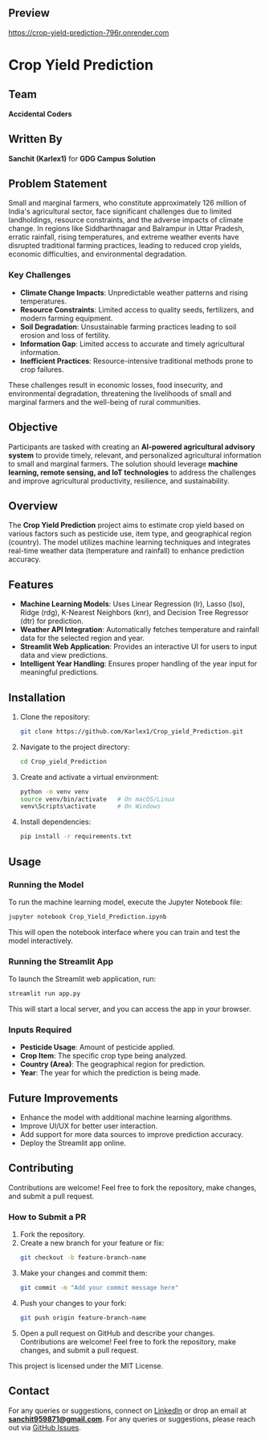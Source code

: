 ## Preview
https://crop-yield-prediction-796r.onrender.com

# Crop Yield Prediction

## Team
**Accidental Coders**

## Written By
**Sanchit (Karlex1)** for **GDG Campus Solution**

## Problem Statement
Small and marginal farmers, who constitute approximately 126 million of India's agricultural sector, face significant challenges due to limited landholdings, resource constraints, and the adverse impacts of climate change. In regions like Siddharthnagar and Balrampur in Uttar Pradesh, erratic rainfall, rising temperatures, and extreme weather events have disrupted traditional farming practices, leading to reduced crop yields, economic difficulties, and environmental degradation.

### Key Challenges
- **Climate Change Impacts**: Unpredictable weather patterns and rising temperatures.
- **Resource Constraints**: Limited access to quality seeds, fertilizers, and modern farming equipment.
- **Soil Degradation**: Unsustainable farming practices leading to soil erosion and loss of fertility.
- **Information Gap**: Limited access to accurate and timely agricultural information.
- **Inefficient Practices**: Resource-intensive traditional methods prone to crop failures.

These challenges result in economic losses, food insecurity, and environmental degradation, threatening the livelihoods of small and marginal farmers and the well-being of rural communities.

## Objective
Participants are tasked with creating an **AI-powered agricultural advisory system** to provide timely, relevant, and personalized agricultural information to small and marginal farmers. The solution should leverage **machine learning, remote sensing, and IoT technologies** to address the challenges and improve agricultural productivity, resilience, and sustainability.

## Overview
The **Crop Yield Prediction** project aims to estimate crop yield based on various factors such as pesticide use, item type, and geographical region (country). The model utilizes machine learning techniques and integrates real-time weather data (temperature and rainfall) to enhance prediction accuracy.

## Features
- **Machine Learning Models**: Uses Linear Regression (lr), Lasso (lso), Ridge (rdg), K-Nearest Neighbors (knr), and Decision Tree Regressor (dtr) for prediction.
- **Weather API Integration**: Automatically fetches temperature and rainfall data for the selected region and year.
- **Streamlit Web Application**: Provides an interactive UI for users to input data and view predictions.
- **Intelligent Year Handling**: Ensures proper handling of the year input for meaningful predictions.

## Installation
1. Clone the repository:
   ```sh
   git clone https://github.com/Karlex1/Crop_yield_Prediction.git
   ```
2. Navigate to the project directory:
   ```sh
   cd Crop_yield_Prediction
   ```
3. Create and activate a virtual environment:
   ```sh
   python -m venv venv
   source venv/bin/activate   # On macOS/Linux
   venv\Scripts\activate      # On Windows
   ```
4. Install dependencies:
   ```sh
   pip install -r requirements.txt
   ```

## Usage
### Running the Model
To run the machine learning model, execute the Jupyter Notebook file:
```sh
jupyter notebook Crop_Yield_Prediction.ipynb
```
This will open the notebook interface where you can train and test the model interactively.
### Running the Streamlit App
To launch the Streamlit web application, run:
```sh
streamlit run app.py
```
This will start a local server, and you can access the app in your browser.

### Inputs Required
- **Pesticide Usage**: Amount of pesticide applied.
- **Crop Item**: The specific crop type being analyzed.
- **Country (Area)**: The geographical region for prediction.
- **Year**: The year for which the prediction is being made.

## Future Improvements
- Enhance the model with additional machine learning algorithms.
- Improve UI/UX for better user interaction.
- Add support for more data sources to improve prediction accuracy.
- Deploy the Streamlit app online.

## Contributing
Contributions are welcome! Feel free to fork the repository, make changes, and submit a pull request.

### How to Submit a PR
1. Fork the repository.
2. Create a new branch for your feature or fix:
   ```sh
   git checkout -b feature-branch-name
   ```
3. Make your changes and commit them:
   ```sh
   git commit -m "Add your commit message here"
   ```
4. Push your changes to your fork:
   ```sh
   git push origin feature-branch-name
   ```
5. Open a pull request on GitHub and describe your changes.
Contributions are welcome! Feel free to fork the repository, make changes, and submit a pull request.

This project is licensed under the MIT License.

## Contact
For any queries or suggestions, connect on [LinkedIn](https://www.linkedin.com/in/sanchit-312928214/) or drop an email at **sanchit959871@gmail.com**.
For any queries or suggestions, please reach out via [GitHub Issues](https://github.com/Karlex1/Crop_yield_Prediction/issues).

